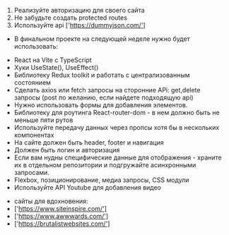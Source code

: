 1. Реализуйте авторизацию для своего сайта
2. Не забудьте создать protected routes
3. Используйте api ['https://dummyjson.com/']


* В финальном проекте на следующей неделе нужно будет использовать:

- React на Vite c TypeScript
- Хуки UseState(), UseEffect()
- Библиотеку Redux toolkit и работать с централизованным состоянием
- Сделать axios или fetch запросы на сторонние APi: get,delete запросы (post по желанию, если найдете подходящую api)
- Нужно использовать формы для добавления элементов.
- Библиотеку для роутинга React-router-dom - в нем должно быть не меньше пяти рутов
- Используйте передачу данных через пропсы хотя бы в нескольких компонентах
- На сайте должен быть header, footer и навигация
- Должен быть логин и авторизация
- Если вам нудны специфические данные для отображения - храните их в отдельном репозитории и подгружайте асинхронными запросами.
- Flexbox, позиционирование, медиа запросы, CSS модули
- Используйте API Youtube для добавления видео

* сайты для вдохновения:
* ['https://www.siteinspire.com/']
* ['https://www.awwwards.com/']
* ['https://brutalistwebsites.com/']
